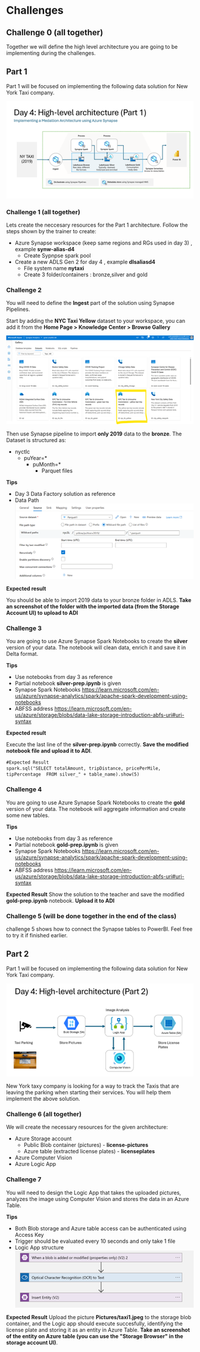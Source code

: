 # Challenges

## Challenge 0 (all together)

Together we will define the high level architecture you are going to be implementing during the challenges.



## Part 1

Part 1 will be focused on implementing the following data solution for New York Taxi company.

![Part 1](media/part1.png)

### Challenge 1 (all together)

Lets create the neccesary resources for the Part 1 architecture. Follow the steps shown by the trainer to create:

- Azure Synapse workspace (keep same regions and RGs used in day 3) , example **synw-alias-d4**
    - Create Sypnpse spark pool
- Create a new ADLS Gen 2 for day 4 , example **dlsaliasd4**
    - File system name **nytaxi**
    - Create 3 folder/containers : bronze,silver and gold

### Challenge 2

 You will need to define the **Ingest** part of the solution using Synapse Pipelines.

 Start by adding the **NYC Taxi Yellow** dataset to your workspace, you can add it from the **Home Page > Knowledge Center > Browse Gallery**

 ![NYC yellow](media/yellow_taxy_data.png)

 Then use Synapse pipeline to import **only 2019** data to the  **bronze**. The Dataset is structured as:
 - nyctlc
    - puYear=*
        - puMonth=*
            - Parquet files

**Tips**
 - Day 3 Data Factory solution as reference
 - Data Path
    ![Source Path](media/taxy2019path.png)

**Expected result**

You should be able to import 2019 data to your bronze folder in ADLS. **Take an screenshot of the folder with the imported data (from the Storage Account UI) to upload to ADI**

### Challenge 3 

You are going to use Azure Synapse Spark Notebooks to create the **silver** version of your data. The notebook will clean data, enrich it and save it in Delta format.



**Tips**
- Use notebooks from day 3 as reference
- Partial notebook **silver-prep.ipynb** is given
- Synapse Spark Notebooks https://learn.microsoft.com/en-us/azure/synapse-analytics/spark/apache-spark-development-using-notebooks
- ABFSS address https://learn.microsoft.com/en-us/azure/storage/blobs/data-lake-storage-introduction-abfs-uri#uri-syntax

**Expected result**

Execute the last line of the **silver-prep.ipynb** correctly. **Save the modified notebook file and upload it to ADI**.

```
#Expected Result
spark.sql("SELECT totalAmount, tripDistance, pricePerMile, tipPercentage  FROM silver_" + table_name).show(5)
```
### Challenge 4

You are going to use Azure Synapse Spark Notebooks to create the **gold** version of your data. The notebook will aggregate information and create some new tables.

**Tips**
- Use notebooks from day 3 as reference
- Partial notebook **gold-prep.ipynb** is given
- Synapse Spark Notebooks https://learn.microsoft.com/en-us/azure/synapse-analytics/spark/apache-spark-development-using-notebooks
- ABFSS address https://learn.microsoft.com/en-us/azure/storage/blobs/data-lake-storage-introduction-abfs-uri#uri-syntax

**Expected Result**
Show the solution to the teacher and save the modified **gold-prep.ipynb** notebook. **Upload it to ADI**

### Challenge 5 (will be done together in the end of the class)
challenge 5 shows how to connect the Synapse tables to PowerBI. Feel free to try it if finished earlier.

## Part 2

Part 1 will be focused on implementing the following data solution for New York Taxi company.

![Part 2](media/part2.png)

New York taxy company is looking for a way to track the Taxis that are leaving the parking when starting their services. You will help them implement the above solution.

### Challenge 6 (all together)

We will create the necessary resources for the given architecture:
- Azure Storage account
    - Public Blob container (pictures) - **license-pictures**
    - Azure table (extracted license plates) - **licenseplates**
- Azure Computer Vision
- Azure Logic App

### Challenge 7 

You will need to design the Logic App that takes the uploaded pictures, analyzes the image using Computer Vision and stores the data in an Azure Table.

**Tips**
- Both Blob storage and Azure table access can be authenticated using Access Key
- Trigger should be evaluated every 10 seconds and only take 1 file
- Logic App structure 
    ![Logic App](media/logic-app.png)

**Expected Result**
Upload the picture **Pictures/taxi1.jpeg** to the storage blob container, and the Logic app should execute succesfully, identifying the license plate and storing it as an entity in Azure Table. **Take an screenshot of the entity on Azure table (you can use the "Storage Browser" in the storage account UI)**.


 